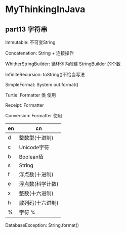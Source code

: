 # MyThinkingInJava
## part13 字符串
Immutable:
不可变String

Concatenation:
String + 连接操作

WhitherStringBuilder:
循环体内创建 StringBuilder 的个数

InfiniteRecursion:
toString()不恰当写法

SimpleFormat:
System.out.format()

Turtle:
Formatter 类 使用

Receipt:
Formatter

Conversion:
Formatter 使用

| en | cn               |
|----|------------------|
| d  | 整数型(十进制)   |
| c  | Unicode字符      |
| b  | Boolean值        |
| s  | String           |
| f  | 浮点数(十进制)   |
| e  | 浮点数(科学计数) |
| x  | 整数(十六进制)   |
| h  | 散列码(十六进制) |
| %  | 字符 %           |

DatabaseException:
String.format()



